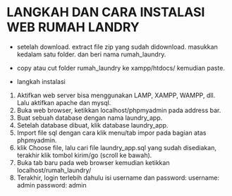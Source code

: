 <h1> LANGKAH DAN CARA INSTALASI WEB RUMAH LANDRY </h1>

- setelah download. extract file zip yang sudah didownload. masukkan kedalam satu folder. dan beri nama rumah_laundry.
- copy atau cut folder rumah_laundry ke xampp/htdocs/ kemudian paste.

- langkah instalasi
1. Aktifkan web server bisa menggunakan LAMP, XAMPP, WAMPP, dll.
	Lalu aktifkan apache dan mysql.
2. Buka web browser, ketikkan localhost/phpmyadmin pada address bar.
3. Buat sebuah database dengan nama laundry_app.
4. Setelah database dibuat, klik database laundry_app.
5. Import file sql dengan cara klik menu/tab impor pada bagian atas phpmyadmin.
6. klik Choose file, lalu cari file laundry_app.sql yang sudah disediakan, terakhir klik tombol kirim/go (scroll ke bawah).
7. Buka tab baru pada web browser kemudian ketikkan localhost/rumah_laundry/
8. Terakhir, login terlebih dahulu isi username dan password:
   username: admin
   password: admin
